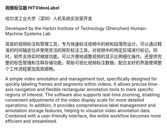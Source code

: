 **视频标注器 HITVideoLabel**

哈尔滨工业大学（深圳）人机系统实验室开发

Developed by the Harbin Institute of Technology (Shenzhen) Human-Machine Systems Lab.

简易的视频标注和管理工具，专为快速标注视频中的帧和段落而设计。可以通过精准的时间轴定位并使用灵活的矩形标注工具，对视频中的特定区域进行标记。同时，软件支持实时缩放功能，可以方便地调整视频的显示比例细化操作。还提供完整的标签管理和注释存储功能，帮助可视化视频标注数据，配合友好的界面使得整个工作流程更加高效顺畅。

A simple video annotation and management tool, specifically designed for quickly labeling frames and segments within videos. It allows precise time-axis navigation and flexible rectangular annotation tools to mark specific regions of interest. The software also supports real-time zooming, enabling convenient adjustments of the video display scale for more detailed operations. In addition, it provides comprehensive label management and annotation storage features, helping to visualize video annotation data. Combined with a user-friendly interface, the entire workflow becomes more efficient and streamlined.
